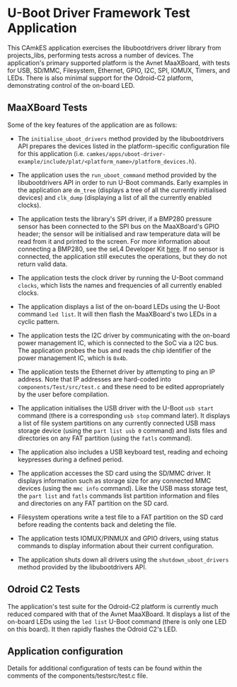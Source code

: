 <!--
  SPDX-License-Identifier: BSD-2-Clause
-->

# U-Boot Driver Framework Test Application

This CAmkES application exercises the libubootdrivers driver library from projects_libs, performing tests across a number of devices. The application's primary supported platform is the Avnet MaaXBoard, with tests for USB, SD/MMC, Filesystem, Ethernet, GPIO, I2C, SPI, IOMUX, Timers, and LEDs. There is also minimal support for the Odroid-C2 platform, demonstrating control of the on-board LED.

## MaaXBoard Tests

Some of the key features of the application are as follows:

- The `initialise_uboot_drivers` method provided by the libubootdrivers API prepares the devices listed in the platform-specific configuration file for this application (i.e. `camkes/apps/uboot-driver-example/include/plat/<platform_name>/platform_devices.h`).
- The application uses the `run_uboot_command` method provided by the libubootdrivers API in order to run U-Boot commands. Early examples in the application are `dm_tree` (displays a tree of all the currently initialised devices) and `clk_dump` (displaying a list of all the currently enabled clocks).
- The application tests the library's SPI driver, if a BMP280 pressure sensor has been connected to the SPI bus on the MaaXBoard's GPIO header; the sensor will be initialised and raw temperature data will be read from it and printed to the screen. For more information about connecting a BMP280, see the seL4 Developer Kit [here](https://github.com/sel4devkit/seL4-DevKit-Doc/blob/main/seL4-doc/src/appendices/spi_bmp280.md). If no sensor is connected, the application still executes the operations, but they do not return valid data.

- The application tests the clock driver by running the U-Boot command `clocks`, which lists the names and frequencies of all currently enabled clocks.
- The application displays a list of the on-board LEDs using the U-Boot command `led list`. It will then flash the MaaXBoard's two LEDs in a cyclic pattern.
- The application tests the I2C driver by communicating with the on-board power management IC, which is connected to the SoC via a I2C bus. The application probes the bus and reads the chip identifier of the power management IC, which is `0x4b`.
- The application tests the Ethernet driver by attempting to ping an IP address. Note that IP addresses are hard-coded into `components/Test/src/test.c` and these need to be edited appropriately by the user before compilation.
- The application initialises the USB driver with the U-Boot `usb start` command (there is a corresponding `usb stop` command later). It displays a list of file system partitions on any currently connected USB mass storage device (using the `part list usb 0` command) and lists files and directories on any FAT partition (using the `fatls` command).
- The application also includes a USB keyboard test, reading and echoing keypresses during a defined period.
- The application accesses the SD card using the SD/MMC driver. It displays information such as storage size for any connected MMC devices (using the `mmc info` command). Like the USB mass storage test, the `part list` and `fatls` commands list partition information and files and directories on any FAT partition on the SD card.
- Filesystem operations write a test file to a FAT partition on the SD card before reading the contents back and deleting the file.
- The application tests IOMUX/PINMUX and GPIO drivers, using status commands to display information about their current configuration.
- The application shuts down all drivers using the `shutdown_uboot_drivers` method provided by the libubootdrivers API.

## Odroid C2 Tests
The application's test suite for the Odroid-C2 platform is currently much reduced compared with that of the Avnet MaaXBoard. It displays a list of the on-board LEDs using the `led list` U-Boot command (there is only one LED on this board). It then rapidly flashes the Odroid C2's LED.

## Application configuration
Details for additional configuration of tests can be found within the comments of the components/testsrc/test.c file.
